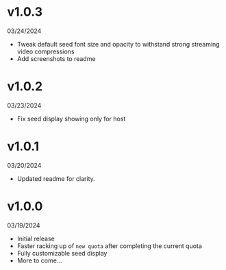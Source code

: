 # v1.0.3
03/24/2024
- Tweak default seed font size and opacity to withstand strong streaming video compressions
- Add screenshots to readme

# v1.0.2
03/23/2024
- Fix seed display showing only for host

# v1.0.1
03/20/2024
- Updated readme for clarity.

# v1.0.0
03/19/2024
- Initial release
- Faster racking up of `new quota` after completing the current quota
- Fully customizable seed display
- More to come...